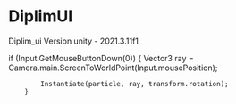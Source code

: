 # DiplimUI
Diplim_ui
Version unity - 2021.3.11f1

 if (Input.GetMouseButtonDown(0))
        {
            Vector3 ray = Camera.main.ScreenToWorldPoint(Input.mousePosition);
                  
            Instantiate(particle, ray, transform.rotation);      
        }
